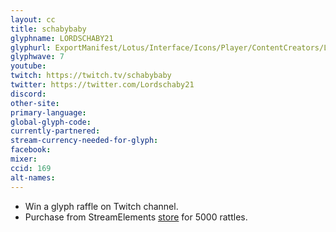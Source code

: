 ```yaml
---
layout: cc
title: schabybaby
glyphname: LORDSCHABY21
glyphurl: ExportManifest/Lotus/Interface/Icons/Player/ContentCreators/Lordschaby.png
glyphwave: 7
youtube:
twitch: https://twitch.tv/schabybaby
twitter: https://twitter.com/Lordschaby21
discord:
other-site:
primary-language:
global-glyph-code:
currently-partnered:
stream-currency-needed-for-glyph:
facebook:
mixer:
ccid: 169
alt-names:
---
```

* Win a glyph raffle on Twitch channel.
* Purchase from StreamElements [store](https://streamelements.com/schabybaby/store) for 5000 rattles.
